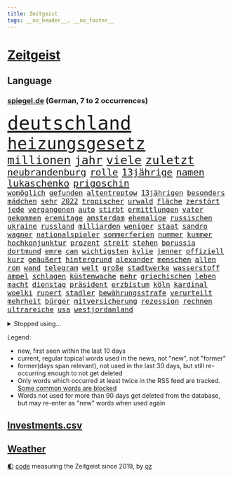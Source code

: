 ```yaml
---
title: Zeitgeist
tags: __no_header__, __no_footer__
---
```


# [Zeitgeist](https://oliz.io/zeitgeist/)

## Language

<h3><a href="https://www.spiegel.de" target="_blank">spiegel.de</a> (German, 7 to 2 occurrences)</h3>
<p style="font-family:monospace">
<span style="font-size:32pt"><a href="news_links.html#deutschland" class="current">deutschland</a></span>
<br>
<span style="font-size:28pt"><a href="news_links.html#heizungsgesetz" class="current">heizungsgesetz</a></span>
<br>
<span style="font-size:20pt"><a href="news_links.html#millionen" class="current">millionen</a></span>
<span style="font-size:20pt"><a href="news_links.html#jahr" class="current">jahr</a></span>
<span style="font-size:20pt"><a href="news_links.html#viele" class="current">viele</a></span>
<span style="font-size:20pt"><a href="news_links.html#zuletzt" class="current">zuletzt</a></span>
<br>
<span style="font-size:16pt"><a href="news_links.html#neubrandenburg" class="new">neubrandenburg</a></span>
<span style="font-size:16pt"><a href="news_links.html#rolle" class="current">rolle</a></span>
<span style="font-size:16pt"><a href="news_links.html#13jährige" class="current">13jährige</a></span>
<span style="font-size:16pt"><a href="news_links.html#namen" class="current">namen</a></span>
<span style="font-size:16pt"><a href="news_links.html#lukaschenko" class="current">lukaschenko</a></span>
<span style="font-size:16pt"><a href="news_links.html#prigoschin" class="current">prigoschin</a></span>
<br>
<span style="font-size:12pt"><a href="news_links.html#womöglich" class="current">womöglich</a></span>
<span style="font-size:12pt"><a href="news_links.html#gefunden" class="current">gefunden</a></span>
<span style="font-size:12pt"><a href="news_links.html#altentreptow" class="new">altentreptow</a></span>
<span style="font-size:12pt"><a href="news_links.html#13jährigen" class="current">13jährigen</a></span>
<span style="font-size:12pt"><a href="news_links.html#besonders" class="current">besonders</a></span>
<span style="font-size:12pt"><a href="news_links.html#mädchen" class="current">mädchen</a></span>
<span style="font-size:12pt"><a href="news_links.html#sehr" class="current">sehr</a></span>
<span style="font-size:12pt"><a href="news_links.html#2022" class="current">2022</a></span>
<span style="font-size:12pt"><a href="news_links.html#tropischer" class="new">tropischer</a></span>
<span style="font-size:12pt"><a href="news_links.html#urwald" class="new">urwald</a></span>
<span style="font-size:12pt"><a href="news_links.html#fläche" class="current">fläche</a></span>
<span style="font-size:12pt"><a href="news_links.html#zerstört" class="current">zerstört</a></span>
<span style="font-size:12pt"><a href="news_links.html#jede" class="current">jede</a></span>
<span style="font-size:12pt"><a href="news_links.html#vergangenen" class="current">vergangenen</a></span>
<span style="font-size:12pt"><a href="news_links.html#auto" class="current">auto</a></span>
<span style="font-size:12pt"><a href="news_links.html#stirbt" class="current">stirbt</a></span>
<span style="font-size:12pt"><a href="news_links.html#ermittlungen" class="current">ermittlungen</a></span>
<span style="font-size:12pt"><a href="news_links.html#vater" class="current">vater</a></span>
<span style="font-size:12pt"><a href="news_links.html#gekommen" class="current">gekommen</a></span>
<span style="font-size:12pt"><a href="news_links.html#eremitage" class="new">eremitage</a></span>
<span style="font-size:12pt"><a href="news_links.html#amsterdam" class="current">amsterdam</a></span>
<span style="font-size:12pt"><a href="news_links.html#ehemalige" class="current">ehemalige</a></span>
<span style="font-size:12pt"><a href="news_links.html#russischen" class="current">russischen</a></span>
<span style="font-size:12pt"><a href="news_links.html#ukraine" class="current">ukraine</a></span>
<span style="font-size:12pt"><a href="news_links.html#russland" class="current">russland</a></span>
<span style="font-size:12pt"><a href="news_links.html#milliarden" class="current">milliarden</a></span>
<span style="font-size:12pt"><a href="news_links.html#weniger" class="current">weniger</a></span>
<span style="font-size:12pt"><a href="news_links.html#staat" class="current">staat</a></span>
<span style="font-size:12pt"><a href="news_links.html#sandro" class="current">sandro</a></span>
<span style="font-size:12pt"><a href="news_links.html#wagner" class="current">wagner</a></span>
<span style="font-size:12pt"><a href="news_links.html#nationalspieler" class="current">nationalspieler</a></span>
<span style="font-size:12pt"><a href="news_links.html#sommerferien" class="new">sommerferien</a></span>
<span style="font-size:12pt"><a href="news_links.html#nummer" class="current">nummer</a></span>
<span style="font-size:12pt"><a href="news_links.html#kummer" class="new">kummer</a></span>
<span style="font-size:12pt"><a href="news_links.html#hochkonjunktur" class="new">hochkonjunktur</a></span>
<span style="font-size:12pt"><a href="news_links.html#prozent" class="current">prozent</a></span>
<span style="font-size:12pt"><a href="news_links.html#streit" class="current">streit</a></span>
<span style="font-size:12pt"><a href="news_links.html#stehen" class="current">stehen</a></span>
<span style="font-size:12pt"><a href="news_links.html#borussia" class="current">borussia</a></span>
<span style="font-size:12pt"><a href="news_links.html#dortmund" class="current">dortmund</a></span>
<span style="font-size:12pt"><a href="news_links.html#emre" class="new">emre</a></span>
<span style="font-size:12pt"><a href="news_links.html#can" class="current">can</a></span>
<span style="font-size:12pt"><a href="news_links.html#wichtigsten" class="current">wichtigsten</a></span>
<span style="font-size:12pt"><a href="news_links.html#kylie" class="new">kylie</a></span>
<span style="font-size:12pt"><a href="news_links.html#jenner" class="new">jenner</a></span>
<span style="font-size:12pt"><a href="news_links.html#offiziell" class="current">offiziell</a></span>
<span style="font-size:12pt"><a href="news_links.html#kurz" class="current">kurz</a></span>
<span style="font-size:12pt"><a href="news_links.html#geäußert" class="current">geäußert</a></span>
<span style="font-size:12pt"><a href="news_links.html#hintergrund" class="current">hintergrund</a></span>
<span style="font-size:12pt"><a href="news_links.html#alexander" class="current">alexander</a></span>
<span style="font-size:12pt"><a href="news_links.html#menschen" class="current">menschen</a></span>
<span style="font-size:12pt"><a href="news_links.html#allen" class="current">allen</a></span>
<span style="font-size:12pt"><a href="news_links.html#rom" class="current">rom</a></span>
<span style="font-size:12pt"><a href="news_links.html#wand" class="current">wand</a></span>
<span style="font-size:12pt"><a href="news_links.html#telegram" class="current">telegram</a></span>
<span style="font-size:12pt"><a href="news_links.html#welt" class="current">welt</a></span>
<span style="font-size:12pt"><a href="news_links.html#große" class="current">große</a></span>
<span style="font-size:12pt"><a href="news_links.html#stadtwerke" class="current">stadtwerke</a></span>
<span style="font-size:12pt"><a href="news_links.html#wasserstoff" class="current">wasserstoff</a></span>
<span style="font-size:12pt"><a href="news_links.html#ampel" class="current">ampel</a></span>
<span style="font-size:12pt"><a href="news_links.html#schlagen" class="current">schlagen</a></span>
<span style="font-size:12pt"><a href="news_links.html#küstenwache" class="current">küstenwache</a></span>
<span style="font-size:12pt"><a href="news_links.html#mehr" class="current">mehr</a></span>
<span style="font-size:12pt"><a href="news_links.html#griechischen" class="current">griechischen</a></span>
<span style="font-size:12pt"><a href="news_links.html#leben" class="current">leben</a></span>
<span style="font-size:12pt"><a href="news_links.html#macht" class="current">macht</a></span>
<span style="font-size:12pt"><a href="news_links.html#dienstag" class="current">dienstag</a></span>
<span style="font-size:12pt"><a href="news_links.html#präsident" class="current">präsident</a></span>
<span style="font-size:12pt"><a href="news_links.html#erzbistum" class="current">erzbistum</a></span>
<span style="font-size:12pt"><a href="news_links.html#köln" class="current">köln</a></span>
<span style="font-size:12pt"><a href="news_links.html#kardinal" class="current">kardinal</a></span>
<span style="font-size:12pt"><a href="news_links.html#woelki" class="current">woelki</a></span>
<span style="font-size:12pt"><a href="news_links.html#rupert" class="current">rupert</a></span>
<span style="font-size:12pt"><a href="news_links.html#stadler" class="current">stadler</a></span>
<span style="font-size:12pt"><a href="news_links.html#bewährungsstrafe" class="current">bewährungsstrafe</a></span>
<span style="font-size:12pt"><a href="news_links.html#verurteilt" class="current">verurteilt</a></span>
<span style="font-size:12pt"><a href="news_links.html#mehrheit" class="current">mehrheit</a></span>
<span style="font-size:12pt"><a href="news_links.html#bürger" class="current">bürger</a></span>
<span style="font-size:12pt"><a href="news_links.html#mitversicherung" class="new">mitversicherung</a></span>
<span style="font-size:12pt"><a href="news_links.html#rezession" class="current">rezession</a></span>
<span style="font-size:12pt"><a href="news_links.html#rechnen" class="current">rechnen</a></span>
<span style="font-size:12pt"><a href="news_links.html#ultrareiche" class="new">ultrareiche</a></span>
<span style="font-size:12pt"><a href="news_links.html#usa" class="current">usa</a></span>
<span style="font-size:12pt"><a href="news_links.html#westjordanland" class="current">westjordanland</a></span>
</p>
<details>
<summary>Stopped using...</summary>
<p class="former" style="font-size:12pt">
hielt(979) wichtigen(979) wunsch(979) benjamin(978) musiker(977) statement(977) freien(976) gewaltige(976) jugendlichen(976) kritisch(976) lohnt(976) plus(976) trat(976) eingeschränkt(975) eng(975) hinterlassen(975) james(975) klare(975) november(975) tweet(975) verdachts(975) willen(975) kurzfristig(974) niveau(974) priester(974) rief(974) solidarität(974) übersicht(974) 2015(973) gelegt(973) krankenhäusern(973) märchen(973) personal(973) spanier(973) zuge(973) anleger(972) anspruch(972) gelungen(972) gewaltig(972) her(972) philippinen(972) remis(972) schlag(972) start(972) angeblichen(971) aufs(971) bayer(971) bundesweit(971) gastgeber(971) islamischen(971) leverkusen(971) reißt(971) schweigen(971) starken(971) tor(971) verschieben(971) virus(971) zoo(971) zuschauer(971) 65(970) fließt(970) geheimnis(970) kritisierte(970) medikamente(970) portugal(970) ruf(970) rücktritt(970) suspendiert(970) worauf(970) öffentlichen(970) 12(969) augen(969) investieren(969) myanmar(969) simon(969) verlust(969) vorschläge(969) who(969) ehren(968) gefasst(968) institut(968) künstler(968) punkt(968) radikale(968) regt(968) reich(968) thailand(968) videobotschaft(968) wofür(968) augsburg(967) bewegung(967) bsc(967) ehefrau(967) getrennt(967) hertha(967) indes(967) jury(967) kräftig(967) obama(967) streitkräfte(967) august(966) finanzieren(966) ließen(966) meinungsfreiheit(966) termin(966) unterricht(966) florian(965) illegalen(965) optimistisch(965) schlagzeilen(965) einstigen(964) freie(964) gehalten(964) meinem(964) offenen(964) europäer(963) manuel(963) rapper(963) verbindet(963) verzichtet(963) wies(963) deals(962) demokratischen(962) karte(962) studien(961) bedeutung(960) drastischen(960) song(960) beantragt(959) frust(959) gaben(959) eigener(958) 10(957) ebenso(957) kürzlich(956) matthias(956) mittlerweile(956) einsetzen(954) immunität(954) berater(953) geschäftsführer(953) ausgesetzt(952) müsste(952) status(952) gesundheitsministerium(951) eigenes(950) holocaust(950) monats(950) gemeinsames(949) prognose(949) kate(948) moderatorin(947) dein(946) vfb(946) iranischen(942) teilnahme(941) begrüßt(940) abstieg(939) herausforderung(936) hype(934) beendete(923) johannes(923) bündnis(922) erhebliche(922) elizabeth(920) palästinenser(917) rolf(914) hitler(911) ungewöhnlichen(911) 85(909) ausweg(901) sachen(898) heidelberg(890) mangelnde(886) zustimmen(864) anna(859) nachbarland(855) gemüse(853) karriereende(852) kannte(836) orte(814) ausländischen(813) politikern(803) geehrt(781) besonderes(752) abgegeben(750) 38(742) verdi(721) kleidung(720) wenigsten(719) adac(716) präsentierte(691) einführung(685) verstorben(684) beeinträchtigt(670) nicole(669) befürwortet(665) gerissen(658) zeitungsbericht(641) hawaii(639) verbündeten(637) kalten(634) 73(633) minderheiten(632) getöteten(630) pazifik(629) entlasten(628) nfl(618) konflikts(615) beeinflusst(608) briefe(606) stau(598) hals(588) bekannteste(573) unserem(566) schienen(562) dutzenden(561) militärischen(561) seltene(558) energiekonzern(557) begehen(556) phänomen(549) papa(535) beamter(534) erschwert(531) südosten(531) einrichtungen(527) hochzeit(524) g7staaten(523) menschenrechtler(521) heikel(520) berger(518) beschäftigen(517) zweites(516) geplatzt(509) teppich(507) zählte(507) entführung(506) erneuert(501) klingen(496) auswertung(494) gezwungen(494) einheit(491) dortmunder(490) krankheiten(490) 2014(489) gastbeitrag(485) mut(484) bejubelt(482) verwaltung(482) mbappé(475) bill(473) zurückgewiesen(468) barack(463) arbeitszeit(460) schneiden(457) vermieter(457) anlässlich(454) ausweiten(454) ukrainekriegs(450) zeitenwende(449) zugriff(445) todes(444) ungewiss(440) unabhängig(438) 55(436) pole(434) gewerkschaften(432) begrenzt(431) niedersächsischen(431) dmitrij(430) ausstieg(428) 48(426) bezeichnen(425) kalt(425) boxen(422) g7(421) trauerfeier(418) nachfolgerin(417) fernen(416) antisemitische(414) usdollar(410) ufer(408) vermisster(408) jack(407) dahin(402) verärgert(402) export(401) exregierungschef(399) lokführer(395) unterlag(395) psychiatrie(392) verdrängen(392) luisa(391) politisches(390) verschwanden(390) kinderinterview(387) love(387) momentan(387) viral(386) begnadigung(385) prinzessin(384) suchte(384) lngterminal(382) bist(381) syrischen(381) dänischen(380) rockband(379) andy(377) ulrich(374) bedrohte(372) brittney(372) griner(372) heimspiel(372) zeichnen(371) republikanischer(370) generalstaatsanwalt(369) provider(368) provozieren(368) tierschützer(368) riefen(366) hast(362) madrids(359) misshandelt(359) prompt(359) furore(355) erdrutsche(354) syriens(354) gegenzug(352) sahen(351) 16jähriger(344) 81(343) genauer(341) umkämpfte(341) weitergehen(337) atomkraftwerke(336) stören(336) nennen(334) zuhause(329) streicheln(327) neubauer(324) prüfungen(324) freispruch(320) unterkünfte(317) blackout(315) britischem(309) island(308) bewältigen(306) leopard2panzer(306) bildband(302) pleiten(300) weltgrößten(300) disney(299) 14jährige(298) amerikanischer(297) geistlichen(297) peru(297) erkenntnissen(292) mississippi(290) begrenzen(289) ermordete(287) films(287) klimaprotest(286) aufsicht(285) energiepauschale(284) emsland(283) telekom(281) missverständnis(278) künstlich(277) finnen(276) kita(276) rätseln(275) 1992(274) ersetzt(270) konten(270) heikler(269) leitung(268) bewusstlos(267) rechtsradikale(266) aufholjagd(265) historisches(264) hingerichtet(262) lebron(262) gesundheitszustand(261) quer(259) inspiziert(258) 42jährige(255) vereine(254) arnold(253) machtwechsel(253) astronauten(252) bröckelt(252) arbeitszeiterfassung(251) erleichtern(250) lakers(248) adidas(247) exklusiv(247) postet(246) szenarien(246) zweifeln(246) abgestimmt(244) wohnungsbau(244) entführen(242) regimes(242) beobachtungen(241) herrschen(241) jewgeni(241) standard(241) abgelegt(240) aktivist(240) pakete(240) razzien(240) festnehmen(238) verurteilten(238) erfüllen(236) vizepräsidentin(236) lützerath(235) manipuliert(235) mullahregime(235) epidemie(233) stadtderby(233) unverständnis(233) einkauf(232) synagoge(232) erklärungen(231) rückstand(231) forscht(230) solidarisieren(229) geplantes(228) mützenich(228) streits(228) blank(227) parallel(227) dance(226) lawine(226) minsk(226) alias(223) hilton(223) schönheit(222) trümmern(222) krönung(221) ceo(219) carolina(218) boulevardzeitung(217) eric(217) stimmte(217) weitem(217) abgeben(215) scheuen(215) weiterkommen(215) human(213) spielzeug(213) aussichten(212) begehrt(212) uskonzern(212) äußerung(212) besserer(211) mitarbeiterinnen(211) aufwendig(210) adolf(209) ernennung(209) netanyahu(209) bamberg(208) reichlich(206) sydney(205) umstellen(205) ig(204) metall(204) geworben(203) journal(202) testet(202) verunsichert(200) überragt(200) formiert(199) spdfraktionschef(199) tabu(199) twitterchef(199) zehntausenden(199) erfüllung(198) augenzeuge(197) chinesisches(197) mitgliedern(197) zukommt(197) gedroht(196) koreanischen(196) neuartigen(196) wegfallen(196) jüdische(195) ware(195) amtsgericht(193) spiegelpodcast(192) vorgängerin(192) umgangs(189) 56(188) kontrahenten(188) schränken(188) streben(188) ließe(186) durcheinander(185) tanzen(185) ghana(184) überprüfen(184) jahresbeginn(183) politikum(183) bischöfe(182) mexikanischen(181) nachschub(181) kamala(180) bräuchten(179) ungewöhnlicher(179) streitigkeiten(178) sachbeschädigung(177) breton(176) thierry(176) grünes(175) kampfflugzeuge(175) fabuliert(172) salvador(172) opfers(171) spiegelredakteur(171) gebrauchte(169) kapital(169) hochfahren(168) jerusalem(168) rammt(168) bezug(167) handelspartner(167) konzernchef(167) betreffen(166) kohlendioxid(164) lebenszeit(164) sensation(164) staatshaushalt(164) fremden(163) porträtiert(162) streich(162) ausgeladen(160) gesundheitssystem(160) moritz(160) schimpfte(160) arbeitszeiten(159) filmfestival(159) bergkarabach(158) ahmad(157) avatar(157) bass(157) epos(157) erschienen(157) rückenschmerzen(157) schilderte(157) spezialkräfte(156) mail(155) regenfälle(155) milliardenhöhe(154) verheerende(154) auschwitz(153) hinrichtungen(153) immobilienpreise(153) nachfahren(153) erliegen(152) adresse(151) symptome(151) erfolgreiche(150) forscherteam(150) kirill(150) oberfranken(150) sammlung(150) nachteil(149) wahnsinn(148) meiste(147) perspektive(147) santos(147) wilden(147) batic(146) bildungsministerium(146) djirsarai(146) fdpgeneralsekretär(146) leitmayr(146) ministers(146) sophie(146) küken(145) mischt(145) usvizepräsidentin(145) bewahren(143) c(143) michail(142) polizeischutz(142) profifußball(142) botschafterin(141) juan(141) totes(141) behördenangaben(140) besuchern(140) eiltempo(140) jason(140) paparazzi(140) wikinger(140) bescheiden(139) geschäftsmann(139) übungen(139) patzt(138) trieben(138) babysitter(137) entwickelten(137) exekutionen(137) houellebecq(137) lithium(137) mccarthy(137) ruhm(137) schwache(137) bauer(136) contest(136) esc(136) eurovision(136) orthodoxe(136) playoffs(136) vorschriften(136) armenien(135) begeistern(135) demos(135) fach(135) lothar(135) hitlergruß(133) janet(133) patzer(133) yellen(133) alfred(132) aserbaidschan(132) frisches(132) katastrophalen(132) konkurrenzkampf(132) kopieren(132) marburg(132) neubau(132) abheben(131) 22jährigen(130) heran(130) stellungen(130) betreuer(129) erneuter(129) inseln(129) rheinmetall(129) süßigkeiten(129) transfer(129) angeschlagen(128) ohrfeige(128) verpflichten(128) berge(127) justizreform(127) erstellt(126) kyrgios(126) mütze(126) rüstungsindustrie(126) starteten(126) jubelt(124) nudeln(124) selfie(124) 140(123) jäger(123) rekordmeister(123) wunden(122) georgien(120) junior(120) teilgenommen(120) ajax(119) ausgleich(119) köpfe(119) abiturienten(118) dennis(118) waffengewalt(118) abkopplung(117) europawahl(117) handwerker(116) lebende(115) titelkampf(115) rabe(114) vorwurfs(114) ausfällen(113) nachdruck(113) präsidentschaftskandidat(113) verkürzen(113) autounfall(111) kürzere(111) pfannkuchen(111) wahlsieger(111) 29jährigen(110) befreiungsschlag(110) fernhalten(110) gewendet(110) symbolträchtige(110) verschleppte(110) überschattet(110) geradezu(109) nordirland(109) seniorinnen(109) tabellenkeller(109) willkür(109) zuwachs(109) eingeschüchtert(108) luxusuhren(108) massachusetts(108) rolex(108) schimpft(108) brüskiert(107) dumm(107) gekoppelt(107) maßgeblich(107) abstriche(106) weitestgehend(106) zugeht(106) detail(105) geringere(105) herzlich(105) pizza(105) radfahrer(105) ständige(105) durchquert(104) heimsieg(104) instituts(104) privatschule(104) zerlegen(104) zusammenstoß(104) grafiken(103) nbageschichte(103) herstellen(102) unterbrechung(102) galerie(101) nationalsozialistischen(101) petersen(101) schwarm(101) don't(99) flugsicherung(99) rekordverdächtig(99) teures(99) globus(98) on(98) tabellenführung(98) veganem(98) etappensieg(97) strafmaßnahmen(97) verzeichnete(97) wegwerfen(97) militärhilfen(96) ofen(96) wurzeln(96) pilz(95) tierarten(95) anstatt(94) basketball(94) fußballklub(94) führungsrolle(94) jamshid(94) jena(94) kufen(94) mobilisiert(94) nazizeit(94) sharmahd(94) stewart(94) taxifahrer(93) zoos(93) ehrgeizige(92) ernüchterung(92) glücklicher(92) schuhe(92) spiegelreport(92) 1987(91) beschädigte(91) code(91) jonathan(91) klimakanzler(91) machbar(91) worklifebalance(91) 2001(90) bedürftigen(90) buchstaben(90) kämpften(90) wehr(90) überfalls(90) übergewichtige(90) akkus(89) hanau(89) königsetappe(89) prioritäten(89) prunk(89) russlandsanktionen(89) wallace(89) zurückgeben(89) begeben(88) georgischen(88) hündin(88) ines(88) klinische(88) löcher(88) petition(88) #metoo(87) flutkatastrophe(87) linkenpolitikerin(87) nuklearen(87) spieltag(87) supermarktkette(87) zielte(87) auffassungen(86) tesco(86) unerwünschten(86) wackelt(86) absichtlich(85) aggressor(85) fahne(85) jordanien(85) ohren(85) parks(85) schrieben(85) smiths(85) alleingang(84) ed(84) eingeladen(84) genähert(84) lebenslanger(84) mecklenburgvorpommerns(84) newsletters(84) 40jähriger(83) ausgezählt(83) brennen(83) downing(83) eliteeinheit(83) hohes(83) menschenrechtsorganisation(83) rüstungskonzern(83) überschwemmung(83) grundschulkind(82) koma(82) regale(82) verschwörungsmythen(82) abba(81) gesunde(81) jahrelangen(81) privatleben(81) armenier(80) befremden(80) dicaprio(80) leonardo(80) personalpolitik(80) söldnertruppen(80) zynismus(80) räuber(79) stadionverbot(79) trainerin(79) zerreißprobe(79) jacht(78) reklame(78) abstiegsränge(77) erteilte(77) jahrhundertelang(77) jesse(77) jordan(77) marschieren(77) bauindustrie(76) eingreift(76) sortiment(76) homepage(75) kippen(75) schließung(75) verpflichtungen(75) bizarre(74) eigentlichen(74) generalverdacht(74) ideale(74) verneint(74) wirtschaftssanktionen(74) zeilen(74) zweigstelle(74) angeben(73) eingeklemmt(73) frauenquote(73) kanye(73) parteichefin(73) pascal(73) aufsichtsbehörden(72) codenamen(72) desaströs(72) facebookkonzern(72) methan(72) vergangenes(72) 2027(71) finanzspritze(71) france(71) lagert(71) mikroben(71) mitgründer(71) pen(71) rohstoffe(71) saudi(71) unbefristeten(71) assistenten(70) bascher(70) konsumenten(70) sahelzone(70) angerichtet(69) antisemitismusvorwürfen(69) arten(69) facebookmutterkonzern(69) imran(69) khan(69) konkurrent(69) nsu(69) rechnungen(69) täuschen(69) verwaltungsgericht(69) ausgebeutet(68) hurra(68) susanne(68) taxi(68) zittern(68) behinderung(67) hausdurchsuchungen(67) kriselnde(67) aufprall(66) bedeutsam(66) geflüchtet(66) haushaltsverhandlungen(66) silke(66) amtsenthebung(65) beherrschen(65) betrugsfall(65) handelsabkommen(65) 375(64) einzuhalten(64) fernost(64) onlinepetition(64) unokonferenz(64) durchsuchten(63) jr(63) let’s(63) aussterben(62) bereut(62) smartphoneapp(62) verlobt(62) vorschreiben(62) 175(61) breites(61) dnaproben(61) fantasie(61) gehofft(61) hour(61) verbrennerautos(61) zuständigen(61) bijan(60) caspar(60) geringverdiener(60) grant(60) grundrechte(60) tina(60) vereinbaren(60) vergleichen(60) d(59) transfersperre(59) übergriff(59) einwohnermeldeamt(58) erneuerung(58) gesunkene(58) nirgendwo(58) schriftstellervereinigung(58) sportgerichtshof(58) taktischer(58) uniklinik(58) exekution(57) filmfestspiele(57) geräusche(57) konkurrenzorganisation(57) monströs(57) zusammengeprallt(57) frommer(56) klimaschutzpolitik(56) nils(56) elfjähriger(55) geldfluss(55) küssen(55) matthäus(55) wahlberechtigte(55) bar(54) erspart(54) journaljournalisten(54) jugendschutz(54) klares(54) namentlichen(54) pressefreiheit(54) rar(54) rekordchampion(54) vorsitz(54) 48jähriger(53) alexandra(53) breite(53) datenschützern(53) fakebild(53) flüchtende(53) konkret(53) neuauflage(53) regierungswechsel(53) vertagt(53) öffentlichrechtliche(53) abschneiden(52) fauxpas(52) gendersprache(52) kult(52) praktischen(52) verwaltungsratschef(52) wartelisten(52) beachtete(51) beziffert(51) braunen(51) dschidda(51) beate(50) cas(50) gekennzeichnet(50) pushbacks(50) westlicher(50) zuschlag(50) brunnen(49) bundesweite(49) codes(49) entmachtet(49) explorer(49) ozonschicht(49) professorin(49) rosenheim(49) sea(49) ultranationalist(49) ergeht(48) furious(48) reifen(48) versuchter(48) zusammenhängen(48) 81jährige(47) flugzeugträger(47) massenhaft(47) reue(47) aufholen(46) bio(46) boulevard(46) drag(46) einreiseverbot(46) fluch(46) kern(46) münchens(46) beninbronzen(45) dfbpräsident(45) elektroautobauer(45) genauere(45) christi(44) geimpft(44) hannah(44) melanie(44) ausgehen(43) dick(43) maskenaffäre(43) notarzt(43) schwanz(43) zittrige(43) abwasser(42) bodenschätze(42) bundesrichter(42) interaktive(42) maus(42) nbastar(42) rights(42) schulz(42) schusswechsel(42) verfehlten(42) ascheregen(41) fühlte(41) impfkommission(41) kracht(41) relegationsplatz(41) skydoku(41) vertieft(41) weltordnung(41) 55jährigen(40) aki(40) aufspaltung(40) bürgerrechtler(40) einsamen(40) erklärungsnot(40) eruption(40) exmitarbeiter(40) festhalten(40) geplatzter(40) gewidmet(40) horn(40) iba(40) jamal(40) kaurismäki(40) ambitionierte(39) bayernniederlage(39) historikerin(39) inne(39) kontraproduktiv(39) millionär(39) ärmere(39) abiturprüfungen(38) ausgehoben(38) batteriefabrik(38) diät(38) generieren(38) gewährt(38) grenzkontrollen(38) protestformen(38) war’s(38) ächtung(38) 180(37) 1943(37) kriegt(37) liest(37) pentagonleaks(37) rückspiel(37) sanktionsregime(37) straßenverkehr(37) unerschütterlichen(37) überfahren(37) überwiesen(37) abschaltung(36) aneignung(36) bundesgartenschau(36) explodiert(36) krankt(36) kultureller(36) nsterrors(36) schafen(36) auffällig(35) ausgeschrieben(35) dokumenten(35) freibrief(35) rad(35) spruch(35) toben(35) vielmehr(35) wertvolle(35) digitalminister(34) invasionstruppen(34) schürt(34) versicherungsschutz(34) weiterlaufen(34) 97(33) bistum(33) höchststand(33) palme(33) prägt(33) staatsgeheimnisse(33) erfindungen(32) formuliert(32) göringeckardt(32) katrin(32) lebewesen(32) matthew(32) voranbringen(32) 92(31) datenleck(31) lehrauftrag(31) retteten(31) roms(31) spitzenverdiener(31) tarifeinigung(31) österreichischer(31) ausreiseverbot(30) expertengremium(30) gnaden(30) ifo(30) inhaftiert(30) menschenmenge(30) risikogruppen(30) geldwäsche(29) investorendeal(29) byd(28) datenschutz(28) ernüchternde(28) frühlings(28) herkommen(28) justizsenatorin(28) qrcodes(28) evakuierungen(27) feinde(27) glaubte(27) muslimische(27) nachbesserungen(27) niedrigem(27) rennserie(27) roben(27) verständlich(27) mailands(26) perez(26) windows(26) bezeichnung(25) blutiger(25) erkämpft(25) erregt(25) hauptversammlung(25) monster(25) schützengräben(25) taugt(25) usgrenze(25) graichen(24) my(24) prediger(24) andrang(23) drohnenangriffe(23) flutgefahr(23) geschäftspartner(23) gitarre(23) lukrativen(23) moon(23) preiskampf(23) queerer(23) sexualstraftäter(23) teslachefs(23) umstieg(23) wahlgang(23) ernannte(22) filmbranche(22) gaspreise(22) gedruckt(22) gewerkschaftern(22) mccann(22) schiffen(22) spektakulären(22) usbekistan(22) 74jähriger(21) bangkok(21) braunbären(21) designierter(21) einräumen(21) exbürgermeister(21) f16kampfjets(21) fazit(21) g7gipfel(21) ibiza(21) rechnung(21) tragik(21) versperrt(21) arrhythmogene(20) arvc(20) bibi(20) gesiegt(20) jederzeit(20) kardiomyopathie(20) rechtsventrikuläre(20) schwärmt(20) trauzeuge(20) druckmittel(19) fangwei(19) lee(19) überführt(19) artikeln(18) aufenthalt(18) betreten(18) esctriumph(18) hut(18) jahrzehntealten(18) raubüberfall(18) handelsblatt(17) topfavorit(17) touristenattraktionen(17) unterstellt(17) aufregende(16) kommunalwahlen(16) neely(16) schuldenlimit(16) trümpfe(16) würgegriff(16) abtrünnige(15) denachef(15) gezählt(15) hansjoachim(15) leuten(15) tabak(15) watzke(15) d’italia(14) lauterbachs(14) lindern(14) massen(14) seenotrettung(14) taktik(14) aquadom(13) glückliche(13) güter(13) haller(13) lebenserwartung(13) rollte(13) seider(13) sébastien(13) alkmaar(12) az(12) bundestages(12) ermittelte(12) großbestellung(12) haubitzen(12) mysteriöses(12) niro(12) serienmeister(12) zunehmenden(12) blume(11) gebrauchten(11) hausherr(11) silvia(11) soldatinnen(11) ungenutzt(11)
</p>
</details>
<p>Legend:
<ul>
<li><span class="new">new</span>, first seen within the last 10 days</li>
<li><span class="current">current</span>, regular topical words used in the news, not "new", not "former"</li>
<li><span class="former">former(days span relevant)</span>, not used in the last 30 days, but still re-occurring enough to not get deleted</li>
<li>Only words which occurred at least twice in the RSS feed are tracked. <a href="language/filters.py">Some common words are blocked</a></li>
<li>Words not used for more than 90 days get deleted from the database, but may re-enter as "new" words when used again</li>
</ul>
</p>

## [Investments](investments.html)[.csv](investments.csv)

## [Weather](weather.html)

<footer>
<a href="javascript:toggleTheme()" class="nav">🌓</a>
<a href="https://github.com/ooz/zeitgeist">code</a> measuring the Zeitgeist since 2019, by <a href="https://oliz.io">oz</a>
</footer>
